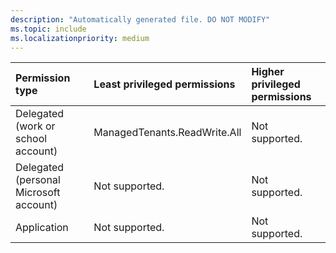 ```yaml
---
description: "Automatically generated file. DO NOT MODIFY"
ms.topic: include
ms.localizationpriority: medium
---
```


|Permission type|Least privileged permissions|Higher privileged permissions|
|:---|:---|:---|
|Delegated (work or school account)|ManagedTenants.ReadWrite.All|Not supported.|
|Delegated (personal Microsoft account)|Not supported.|Not supported.|
|Application|Not supported.|Not supported.|

